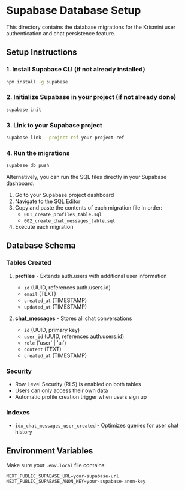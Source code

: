 # Supabase Database Setup

This directory contains the database migrations for the Krismini user authentication and chat persistence feature.

## Setup Instructions

### 1. Install Supabase CLI (if not already installed)

```bash
npm install -g supabase
```

### 2. Initialize Supabase in your project (if not already done)

```bash
supabase init
```

### 3. Link to your Supabase project

```bash
supabase link --project-ref your-project-ref
```

### 4. Run the migrations

```bash
supabase db push
```

Alternatively, you can run the SQL files directly in your Supabase dashboard:

1. Go to your Supabase project dashboard
2. Navigate to the SQL Editor
3. Copy and paste the contents of each migration file in order:
   - `001_create_profiles_table.sql`
   - `002_create_chat_messages_table.sql`
4. Execute each migration

## Database Schema

### Tables Created

1. **profiles** - Extends auth.users with additional user information
   - `id` (UUID, references auth.users.id)
   - `email` (TEXT)
   - `created_at` (TIMESTAMP)
   - `updated_at` (TIMESTAMP)

2. **chat_messages** - Stores all chat conversations
   - `id` (UUID, primary key)
   - `user_id` (UUID, references auth.users.id)
   - `role` ('user' | 'ai')
   - `content` (TEXT)
   - `created_at` (TIMESTAMP)

### Security

- Row Level Security (RLS) is enabled on both tables
- Users can only access their own data
- Automatic profile creation trigger when users sign up

### Indexes

- `idx_chat_messages_user_created` - Optimizes queries for user chat history

## Environment Variables

Make sure your `.env.local` file contains:

```
NEXT_PUBLIC_SUPABASE_URL=your-supabase-url
NEXT_PUBLIC_SUPABASE_ANON_KEY=your-supabase-anon-key
```